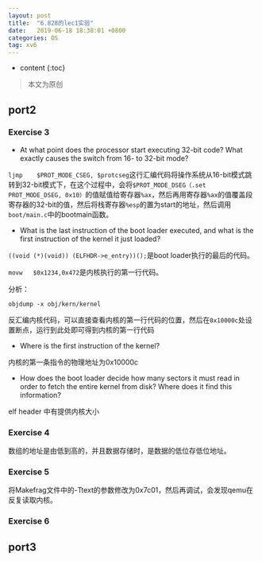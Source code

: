 ```yaml
---
layout: post
title:  "6.828的lec1实验"
date:   2019-06-18 18:38:01 +0800
categories: OS
tag: xv6
---
```


* content
{:toc}


>本文为原创

## port2

### Exercise 3

+ At what point does the processor start executing 32-bit code? What exactly causes the switch from 16- to 32-bit mode?

`ljmp    $PROT_MODE_CSEG, $protcseg`这行汇编代码将操作系统从16-bit模式跳转到32-bit模式下，在这个过程中，会将`$PROT_MODE_DSEG（.set PROT_MODE_DSEG, 0x10）`的值赋值给寄存器`%ax`，然后再用寄存器`%ax`的值覆盖段寄存器的32-bit的值，然后将栈寄存器`%esp`的置为start的地址，然后调用`boot/main.c`中的bootmain函数。

+ What is the last instruction of the boot loader executed, and what is the first instruction of the kernel it just loaded?

`((void (*)(void)) (ELFHDR->e_entry))();`是boot loader执行的最后的代码。

`movw   $0x1234,0x472`是内核执行的第一行代码。

分析：

`objdump -x obj/kern/kernel`

反汇编内核代码，可以直接查看内核的第一行代码的位置，然后在`0x10000c`处设置断点，运行到此处即可得到内核的第一行代码

+ Where is the first instruction of the kernel?

内核的第一条指令的物理地址为0x10000c

+ How does the boot loader decide how many sectors it must read in order to fetch the entire kernel from disk? Where does it find this information?

elf header 中有提供内核大小


### Exercise 4

数组的地址是由低到高的，并且数据存储时，是数据的低位存低位地址。


### Exercise 5

将Makefrag文件中的-Ttext的参数修改为0x7c01，然后再调试，会发现qemu在反复读取内核。


### Exercise 6



## port3